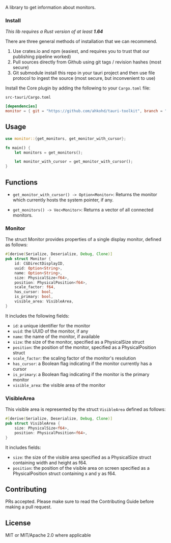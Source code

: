 A library to get information about monitors.

### Install
_This lib requires a Rust version of at least **1.64**_

There are three general methods of installation that we can recommend.

1. Use crates.io and npm (easiest, and requires you to trust that our publishing pipeline worked)
2. Pull sources directly from Github using git tags / revision hashes (most secure)
3. Git submodule install this repo in your tauri project and then use file protocol to ingest the source (most secure, but inconvenient to use)

Install the Core plugin by adding the following to your `Cargo.toml` file:

`src-tauri/Cargo.toml`
```toml
[dependencies]
monitor = { git = "https://github.com/ahkohd/tauri-toolkit", branch = "main" }
```

## Usage
```rust
use monitor::{get_monitors, get_monitor_with_cursor};

fn main() {
    let monitors = get_monitors();

    let monitor_with_cursor = get_monitor_with_cursor();
}
```

## Functions

- `get_monitor_with_cursor() -> Option<Monitor>`:
  Returns the monitor which currently hosts the system pointer, if any.

- `get_monitors() -> Vec<Monitor>`:
  Returns a vector of all connected monitors.

### Monitor
The struct Monitor provides properties of a single display monitor, defined as follows:
```rust
#[derive(Serialize, Deserialize, Debug, Clone)]
pub struct Monitor {
    id: CGDirectDisplayID,
    uuid: Option<String>,
    name: Option<String>,
    size: PhysicalSize<f64>,
    position: PhysicalPosition<f64>,
    scale_factor: f64,
    has_cursor: bool,
    is_primary: bool,
    visible_area: VisibleArea,
}
```
It includes the following fields:
- `id`: a unique identifier for the monitor
- `uuid`: the UUID of the monitor, if any
- `name`: the name of the monitor, if available
- `size`: the size of the monitor, specified as a PhysicalSize struct
- `position`: the position of the monitor, specified as a PhysicalPosition struct
- `scale_factor`: the scaling factor of the monitor's resolution
- `has_cursor`: a Boolean flag indicating if the monitor currently has a cursor
- `is_primary`: a Boolean flag indicating if the monitor is the primary monitor
- `visible_area`: the visible area of the monitor

### VisibleArea

This visible area is represented by the struct `VisibleArea` defined as follows:

```rust
#[derive(Serialize, Deserialize, Debug, Clone)]
pub struct VisibleArea {
    size: PhysicalSize<f64>,
    position: PhysicalPosition<f64>,
}
```
It includes fields:
- `size`: the size of the visible area specified as a PhysicalSize struct containing width and height as f64.
- `position`: the position of the visible area on screen specified as a PhysicalPosition struct containing x and y as f64.

## Contributing

PRs accepted. Please make sure to read the Contributing Guide before making a pull request.

## License
MIT or MIT/Apache 2.0 where applicable
